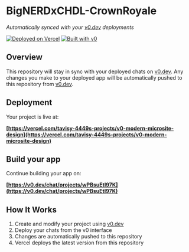 # BigNERDxCHDL-CrownRoyale

*Automatically synced with your [v0.dev](https://v0.dev) deployments*

[![Deployed on Vercel](https://img.shields.io/badge/Deployed%20on-Vercel-black?style=for-the-badge&logo=vercel)](https://vercel.com/tavisy-4449s-projects/v0-modern-microsite-design)
[![Built with v0](https://img.shields.io/badge/Built%20with-v0.dev-black?style=for-the-badge)](https://v0.dev/chat/projects/wPBsuEtl97K)

## Overview

This repository will stay in sync with your deployed chats on [v0.dev](https://v0.dev).
Any changes you make to your deployed app will be automatically pushed to this repository from [v0.dev](https://v0.dev).

## Deployment

Your project is live at:

**[https://vercel.com/tavisy-4449s-projects/v0-modern-microsite-design](https://vercel.com/tavisy-4449s-projects/v0-modern-microsite-design)**

## Build your app

Continue building your app on:

**[https://v0.dev/chat/projects/wPBsuEtl97K](https://v0.dev/chat/projects/wPBsuEtl97K)**

## How It Works

1. Create and modify your project using [v0.dev](https://v0.dev)
2. Deploy your chats from the v0 interface
3. Changes are automatically pushed to this repository
4. Vercel deploys the latest version from this repository